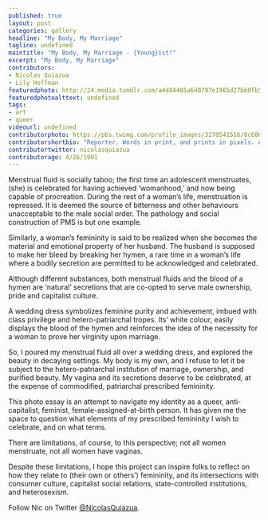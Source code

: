 ```yaml
---
published: true
layout: post
categories: gallery
headline: "My Body, My Marriage"
tagline: undefined
maintitle: "My Body, My Marriage - {Young}ist!"
excerpt: "My Body, My Marriage"
contributors:
- Nicolas Quiazua
- Lily Hoffman
featuredphoto: http://24.media.tumblr.com/a4d84465a6d0797e1965d27bb0fb5a59/tumblr_mpdilzxoKT1sp5io1o1_1280.jpg
featuredphotoalttext: undefined
tags:
- art
- queer
videourl: undefined
contributorphoto: https://pbs.twimg.com/profile_images/3270541516/8c680f6ab653e070d6e8d1fbb9bd906a.jpeg
contributorshortbio: "Reporter. Words in print, and prints in pixels. Ancien Rédacteur en Chef du @DelitFrancais. Naat aliens but colonies."
contributortwitter: nicolasquiazua
contributorage: 4/26/1991
---
```

<div id="galleria" class='container'></div>
<script>

// Load the classic theme
Galleria.loadTheme('{{base}}/js/galleria.classic.min.js');

Galleria.configure({
    transition: 'fade',
    responsive: true,
	height: 0.800
});
// Initialize Galleria
Galleria.run('#galleria', {
 
 flickr: 'set:72157642299043965',
 flickrOptions: {
 sort: 'date-posted-asc'
 }

});
</script>

Menstrual fluid is socially taboo; the first time an adolescent menstruates, (she) is celebrated for having achieved ‘womanhood,’ and now being capable of procreation. During the rest of a woman’s life, menstruation is repressed. It is deemed the source of bitterness and other behaviours unacceptable to the male social order. The pathology and social construction of PMS is but one example.

<!-- <div class='hide show-mobile'>
<img src="http://24.media.tumblr.com/a4d84465a6d0797e1965d27bb0fb5a59/tumblr_mpdilzxoKT1sp5io1o1_1280.jpg" alt="" class='col12'>

<img src="http://24.media.tumblr.com/60a3e6b31615fdf359956b9a77b13295/tumblr_mpdilzxoKT1sp5io1o2_1280.jpg" alt="" class='col12'>
</div> -->

Similarly, a woman’s femininity is said to be realized when she  becomes the material and emotional property of her husband. The husband is supposed to make her bleed by breaking her hymen,  a rare time in a woman’s life where a bodily secretion are permitted to be acknowledged and celebrated.

<!-- <div class='hide show-mobile'>
<img src="http://31.media.tumblr.com/b64ea2a8f1dbef05171a21cd6c996fc0/tumblr_mpdilzxoKT1sp5io1o3_1280.jpg" alt="" class='col12'>

<img src="http://24.media.tumblr.com/f501e12e853f955d8c57118e6840c173/tumblr_mpdilzxoKT1sp5io1o4_1280.jpg" alt="" class='col12'>
</div> -->

Although different substances, both menstrual fluids and the blood of a hymen are ‘natural’ secretions that are co-opted to serve male ownership, pride and capitalist culture. 

A wedding dress symbolizes feminine purity and achievement, imbued with class privilege and hetero-patriarchal tropes. Its’ white colour, easily displays the blood of the hymen and reinforces the idea of  the necessity for a woman to prove her virginity upon marriage.

<!-- <div class='hide show-mobile'>
<img src="http://25.media.tumblr.com/c6176cd1cf5eb9ed1b8030bb58c91384/tumblr_mpdilzxoKT1sp5io1o5_1280.jpg" alt="" class='col12'>

<img src="http://31.media.tumblr.com/ac8d4b0081beec4f1b58c9d1e48c1495/tumblr_mpdilzxoKT1sp5io1o6_1280.jpg" alt="" class='col12'>
</div> -->

So, I poured my menstrual fluid all over a wedding dress, and explored the beauty in decaying settings. My body is my own, and I refuse to let it be subject to the hetero-patriarchal institution of marriage, ownership, and purified beauty. My vagina and its secretions deserve to be celebrated, at the expense of commodified, patriarchal prescribed femininity.

<!-- <div class='hide show-mobile'>
<img src="http://31.media.tumblr.com/a98789c5eabeeaedead757509797858a/tumblr_mpdilzxoKT1sp5io1o7_1280.jpg" alt="" class='col12'>

<img src="http://31.media.tumblr.com/ff96efc3f59f118a05b23674c8e8eb0c/tumblr_mpdilzxoKT1sp5io1o8_1280.jpg" alt="" class='col12'>
</div> -->

This photo essay is an attempt to navigate my identity as a queer, anti-capitalist, feminist, female-assigned-at-birth person. It has given me the space to question what elements of my prescribed femininity I wish to celebrate, and on what terms.

There are limitations, of course, to this perspective; not all women menstruate, not all women have vaginas.

<!-- <div class='hide show-mobile'>
<img src="http://24.media.tumblr.com/518d80b71ed7f1b066345d973f0904f2/tumblr_mpdilzxoKT1sp5io1o9_1280.jpg" alt="" class='col12'> 
<img src="http://24.media.tumblr.com/14ceac2e07e66d685501d2ccec55279a/tumblr_mpdilzxoKT1sp5io1o12_r1_1280.jpg" alt="" class='col12'>
</div> -->

Despite these limitations, I hope this project can inspire folks to reflect on how they relate to (their own or others’) femininity, and its intersections with consumer culture, capitalist social relations, state-controlled institutions, and heterosexism.

Follow Nic on Twitter <a href='twitter.com/NicolasQuiazua'>@NicolasQuiazua</a>.